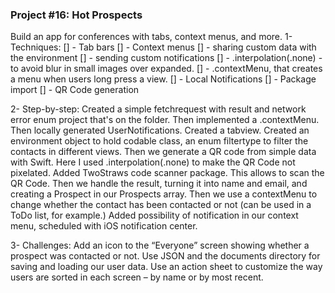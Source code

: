 ### Project #16: Hot Prospects
Build an app for conferences with tabs, context menus, and more.
1- Techniques:
[] - Tab bars
[] - Context menus
[] - sharing custom data with the environment
[] - sending custom notifications
[] - .interpolation(.none) - to avoid blur in small images over expanded.
[] - .contextMenu, that creates a menu when users long press a view.
[] - Local Notifications
[] - Package import
[] - QR Code generation

2- Step-by-step:
Created a simple fetchrequest with result and network error enum project that's on the folder. Then implemented a .contextMenu. Then locally generated UserNotifications. Created a tabview. Created an environment object to hold codable class, an enum filtertype to filter the contacts in different views. Then we generate a QR code from simple data with Swift. Here I used .interpolation(.none) to make the QR Code not pixelated. Added TwoStraws code scanner package. This allows to scan the QR Code. Then we handle the result, turning it into name and email, and creating a Prospect in our Prospects array. Then we use a contextMenu to change whether the contact has been contacted or not (can be used in a ToDo list, for example.) Added possibility of notification in our context menu, scheduled with iOS notification center.

3- Challenges:
Add an icon to the “Everyone” screen showing whether a prospect was contacted or not. Use JSON and the documents directory for saving and loading our user data. Use an action sheet to customize the way users are sorted in each screen – by name or by
most recent.
